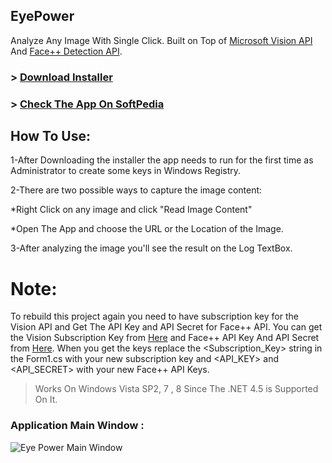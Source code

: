 ## EyePower
Analyze Any Image With Single Click.
Built on Top of [Microsoft Vision API](https://www.projectoxford.ai/vision) And [Face++ Detection API](http://www.faceplusplus.com/).
### > [Download Installer](https://goo.gl/oHb9q5)
### > [Check The App On SoftPedia](http://www.softpedia.com/get/Multimedia/Graphic/Graphic-Others/Eye-Power.shtml)

## How To Use:
1-After Downloading the installer the app needs to run for the first time as Administrator to create some keys in Windows Registry.

2-There are two possible ways to capture the image content:

 *Right Click on any image and click "Read Image Content"
 
 *Open The App and choose the URL or the Location of the Image.
 
3-After analyzing the image you'll see the result on the Log TextBox.


# Note:
To rebuild this project again you need to have subscription key for the Vision API and Get The API Key and API Secret for Face++ API. You can get the Vision Subscription Key from [Here](https://www.projectoxford.ai/vision) and Face++ API Key And API Secret from [Here](http://www.faceplusplus.com/). When you get the keys replace the <Subscription_Key> string in the Form1.cs with your new subscription key and <API_KEY> and <API_SECRET> with your new Face++ API Keys.


> Works On Windows Vista SP2, 7 , 8 Since The .NET 4.5 is Supported On It.



### Application Main Window : 
![Eye Power Main Window](https://github.com/ShawkyZ/EyePower/blob/master/Screenshot1.png)
